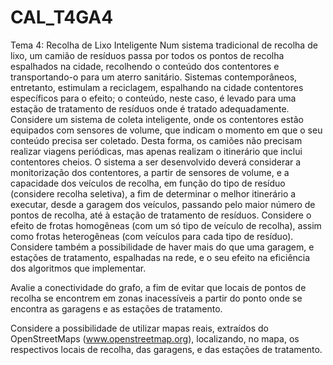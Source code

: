 # CAL_T4GA4

Tema 4: Recolha de Lixo Inteligente
Num sistema tradicional de recolha de lixo, um camião de resíduos passa por todos os pontos de recolha espalhados na cidade, recolhendo o conteúdo dos contentores e transportando-o para um aterro sanitário. Sistemas contemporâneos, entretanto, estimulam a reciclagem, espalhando na cidade contentores específicos para o efeito; o conteúdo, neste caso, é levado para uma estação de tratamento de resíduos onde é tratado adequadamente. 
Considere um sistema de coleta inteligente, onde os contentores estão equipados com sensores de volume, que indicam o momento em que o seu conteúdo precisa ser coletado. Desta forma, os camiões não precisam realizar viagens periódicas, mas apenas realizam o itinerário que inclui contentores cheios.
O sistema a ser desenvolvido deverá considerar a monitorização dos contentores, a partir de sensores de volume, e a capacidade dos veículos de recolha, em função do tipo de resíduo (considere recolha seletiva), a fim de determinar o melhor itinerário a executar, desde a garagem dos veículos, passando pelo maior número de pontos de recolha, até à estação de tratamento de resíduos.
Considere o efeito de frotas homogêneas (com um só tipo de veículo de recolha), assim como frotas heterogêneas (com veículos para cada tipo de resíduo). Considere também a possibilidade de haver mais do que uma garagem, e estações de tratamento, espalhadas na rede, e o seu efeito na eficiência dos algoritmos que implementar.

Avalie a conectividade do grafo, a fim de evitar que locais de pontos de recolha se encontrem em zonas inacessíveis a partir do ponto onde se encontra as garagens e as estações de tratamento.

Considere a possibilidade de utilizar mapas reais, extraídos do OpenStreetMaps (www.openstreetmap.org), localizando, no mapa, os respectivos locais de recolha, das garagens, e das estações de tratamento.

